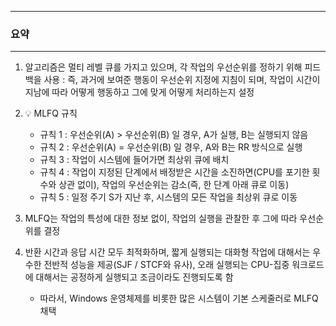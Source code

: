 -----
### 요약
-----
1. 알고리즘은 멀티 레벨 큐를 가지고 있으며, 각 작업의 우선순위를 정하기 위해 피드백을 사용 : 즉, 과거에 보여준 행동이 우선순위 지정에 지침이 되며, 작업이 시간이 지남에 따라 어떻게 행동하고 그에 맞게 어떻게 처리하는지 설정
2. 💡 MLFQ 규칙
   - 규칙 1 :  우선순위(A) > 우선순위(B) 일 경우, A가 실행, B는 실행되지 않음
   - 규칙 2 :  우선순위(A) = 우선순위(B) 일 경우, A와 B는 RR 방식으로 실행
   - 규칙 3 : 작업이 시스템에 들어가면 최상위 큐에 배치
   - 규칙 4 : 작업이 지정된 단계에서 배정받은 시간을 소진하면(CPU를 포기한 횟수와 상관 없이), 작업의 우선순위는 감소(즉, 한 단계 아래 큐로 이동)
   - 규칙 5 : 일정 주기 S가 지난 후, 시스템의 모든 작업을 최상위 큐로 이동

3. MLFQ는 작업의 특성에 대한 정보 없이, 작업의 실행을 관찰한 후 그에 따라 우선순위를 결정
4. 반환 시간과 응답 시간 모두 최적화하며, 짧게 실행되는 대화형 작업에 대해서는 우수한 전반적 성능을 제공(SJF / STCF와 유사), 오래 실행되는 CPU-집중 워크로드에 대해서는 공정하게 실행되고 조금이라도 진행되도록 함
   - 따라서, Windows 운영체제를 비롯한 많은 시스템이 기본 스케줄러로 MLFQ 채택
